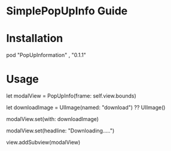 # SimplePopUpInfo Guide

# Installation
  pod "PopUpInformation" , "0.1.1"
  
# Usage

let modalView = PopUpInfo(frame: self.view.bounds)

let downloadImage = UIImage(named: "download") ?? UIImage()

modalView.set(with: downloadImage)

modalView.set(headline: "Downloading.....")

view.addSubview(modalView)
